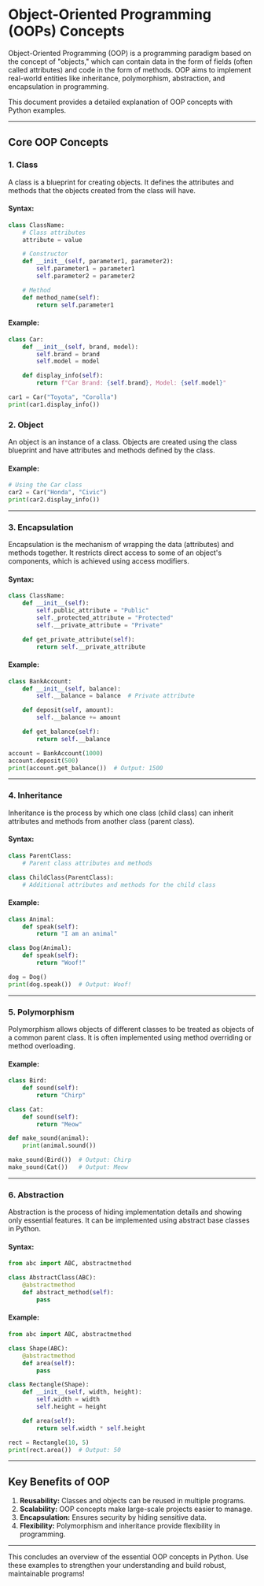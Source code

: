 # Object-Oriented Programming (OOPs) Concepts

Object-Oriented Programming (OOP) is a programming paradigm based on the concept of "objects," which can contain data in the form of fields (often called attributes) and code in the form of methods. OOP aims to implement real-world entities like inheritance, polymorphism, abstraction, and encapsulation in programming.

This document provides a detailed explanation of OOP concepts with Python examples.

---

## Core OOP Concepts

### 1. **Class**
A class is a blueprint for creating objects. It defines the attributes and methods that the objects created from the class will have.

#### Syntax:
```python
class ClassName:
    # Class attributes
    attribute = value

    # Constructor
    def __init__(self, parameter1, parameter2):
        self.parameter1 = parameter1
        self.parameter2 = parameter2

    # Method
    def method_name(self):
        return self.parameter1
```

#### Example:
```python
class Car:
    def __init__(self, brand, model):
        self.brand = brand
        self.model = model

    def display_info(self):
        return f"Car Brand: {self.brand}, Model: {self.model}"

car1 = Car("Toyota", "Corolla")
print(car1.display_info())
```

### 2. **Object**
An object is an instance of a class. Objects are created using the class blueprint and have attributes and methods defined by the class.

#### Example:
```python
# Using the Car class
car2 = Car("Honda", "Civic")
print(car2.display_info())
```

---

### 3. **Encapsulation**
Encapsulation is the mechanism of wrapping the data (attributes) and methods together. It restricts direct access to some of an object's components, which is achieved using access modifiers.

#### Syntax:
```python
class ClassName:
    def __init__(self):
        self.public_attribute = "Public"
        self._protected_attribute = "Protected"
        self.__private_attribute = "Private"

    def get_private_attribute(self):
        return self.__private_attribute
```

#### Example:
```python
class BankAccount:
    def __init__(self, balance):
        self.__balance = balance  # Private attribute

    def deposit(self, amount):
        self.__balance += amount

    def get_balance(self):
        return self.__balance

account = BankAccount(1000)
account.deposit(500)
print(account.get_balance())  # Output: 1500
```

---

### 4. **Inheritance**
Inheritance is the process by which one class (child class) can inherit attributes and methods from another class (parent class).

#### Syntax:
```python
class ParentClass:
    # Parent class attributes and methods

class ChildClass(ParentClass):
    # Additional attributes and methods for the child class
```

#### Example:
```python
class Animal:
    def speak(self):
        return "I am an animal"

class Dog(Animal):
    def speak(self):
        return "Woof!"

dog = Dog()
print(dog.speak())  # Output: Woof!
```

---

### 5. **Polymorphism**
Polymorphism allows objects of different classes to be treated as objects of a common parent class. It is often implemented using method overriding or method overloading.

#### Example:
```python
class Bird:
    def sound(self):
        return "Chirp"

class Cat:
    def sound(self):
        return "Meow"

def make_sound(animal):
    print(animal.sound())

make_sound(Bird())  # Output: Chirp
make_sound(Cat())   # Output: Meow
```

---

### 6. **Abstraction**
Abstraction is the process of hiding implementation details and showing only essential features. It can be implemented using abstract base classes in Python.

#### Syntax:
```python
from abc import ABC, abstractmethod

class AbstractClass(ABC):
    @abstractmethod
    def abstract_method(self):
        pass
```

#### Example:
```python
from abc import ABC, abstractmethod

class Shape(ABC):
    @abstractmethod
    def area(self):
        pass

class Rectangle(Shape):
    def __init__(self, width, height):
        self.width = width
        self.height = height

    def area(self):
        return self.width * self.height

rect = Rectangle(10, 5)
print(rect.area())  # Output: 50
```

---

## Key Benefits of OOP

1. **Reusability:** Classes and objects can be reused in multiple programs.
2. **Scalability:** OOP concepts make large-scale projects easier to manage.
3. **Encapsulation:** Ensures security by hiding sensitive data.
4. **Flexibility:** Polymorphism and inheritance provide flexibility in programming.

---

This concludes an overview of the essential OOP concepts in Python. Use these examples to strengthen your understanding and build robust, maintainable programs!
